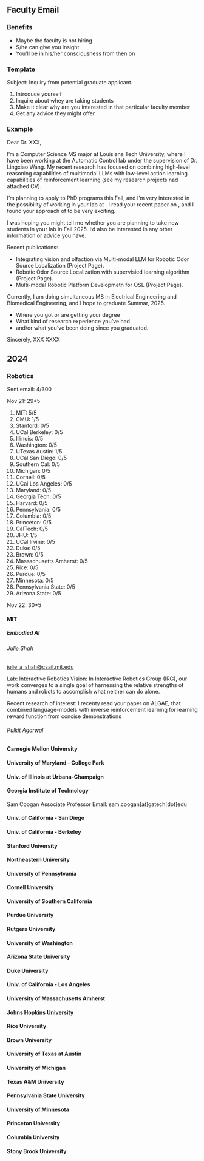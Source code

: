 ## Faculty Email

### Benefits
- Maybe the faculty is not hiring
- S/he can give you insight
- You'll be in his/her consciousness from then on


### Template

Subject: Inquiry from potential graduate applicant.

1. Introduce yourself
2. Inquire about whey are taking students
3. Make it clear why are you interested in that particular faculty member
4. Get any advice they might offer


### Example

Dear Dr. XXX,

I’m a Computer Science MS major at Louisiana Tech University, where I have been working at the Automatic Control lab under the supervision of Dr. Lingxiao Wang. My recent research has focused on combining high-level reasoning capabilities of multimodal LLMs with low-level action learning capabilities of reinforcement learning (see my research projects nad attached CV).

I’m planning to apply to PhD programs this Fall, and I’m very interested in the possibility of working in your lab at <INSTITUTION>. I read your recent paper on <PAPER>, and I found your approach of <APPROACH> to be very exciting.

I was hoping you might tell me whether you are planning to take new students in your lab in Fall 2025. I’d also be interested in any other information or advice you have.

Recent publications:
- Integrating vision and olfaction via Multi-modal LLM for Robotic Odor Source Localization (Project Page).
- Robotic Odor Source Localization with supervisied learning algorithm (Project Page).
- Multi-modal Robotic Platform Developmetn for OSL (Project Page).

Currently, I am doing simultaneous MS in Electrical Engineering and Biomedical Engineering, and I hope to graduate Summar, 2025.

- Where you got or are getting your degree
- What kind of research experience you’ve had
- and/or what you’ve been doing since you graduated.

Sincerely,
XXX XXXX

## 2024
### Robotics
Sent email: 4/300

Nov 21: 29*5  
01. MIT: 5/5
02. CMU: 1/5
03. Stanford: 0/5
04. UCal Berkeley: 0/5
05. Illinois: 0/5
06. Washington: 0/5
07. UTexas Austin: 1/5
08. UCal San Diego: 0/5
09. Southern Cal: 0/5
10. Michigan: 0/5
11. Cornell: 0/5
12. UCal Los Angeles: 0/5
13. Maryland: 0/5
14. Georgia Tech: 0/5
15. Harvard: 0/5
16. Pennsylvania: 0/5
17. Columbia: 0/5
18. Princeton: 0/5
19. CalTech: 0/5
20. JHU: 1/5
21. UCal Irvine: 0/5
22. Duke: 0/5
23. Brown: 0/5
24. Massachusetts Amherst: 0/5
25. Rice: 0/5
26. Purdue: 0/5
27. Minnesota: 0/5
28. Pennsylvania State: 0/5
29. Arizona State: 0/5


Nov 22: 30*5  

#### MIT
##### Embodied AI

###### Julie Shah
julie_a_shah@csail.mit.edu

Lab: Interactive Robotics
Vision: In Interactive Robotics Group (IRG), our work converges to a single goal of harnessing the relative strengths of humans and robots to accomplish what neither can do alone.

Recent research of interest: I recenty read your paper on ALGAE, that combined language-models with inverse reinforcement learning for learning reward function from concise demonstrations

###### Pulkit Agarwal



#### Carnegie Mellon University

#### University of Maryland - College Park

#### Univ. of Illinois at Urbana-Champaign

#### Georgia Institute of Technology
Sam Coogan
Associate Professor
Email: sam.coogan[at]gatech[dot]edu


#### Univ. of California - San Diego

#### Univ. of California - Berkeley

#### Stanford University

#### Northeastern University

#### University of Pennsylvania

#### Cornell University

#### University of Southern California

#### Purdue University

#### Rutgers University

#### University of Washington

#### Arizona State University

#### Duke University

#### Univ. of California - Los Angeles

#### University of Massachusetts Amherst

#### Johns Hopkins University

#### Rice University

#### Brown University

#### University of Texas at Austin

#### University of Michigan

#### Texas A&M University

#### Pennsylvania State University

#### University of Minnesota

#### Princeton University

#### Columbia University

#### Stony Brook University
